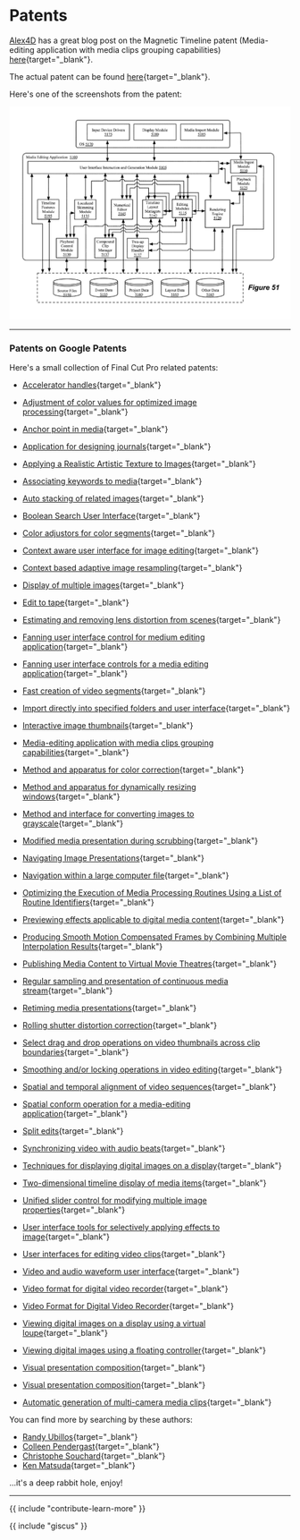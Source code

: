 # Patents

[Alex4D](https://alex4d.com) has a great blog post on the Magnetic Timeline patent (Media-editing application with media clips grouping capabilities) [here](https://alex4d.com/notes/item/apple-magnetic-timeline-fcpx-patent){target="_blank"}.

The actual patent can be found [here](https://patents.google.com/patent/US8875025){target="_blank"}.

Here's one of the screenshots from the patent:

![](../static/patent.png)

---

### Patents on Google Patents

Here's a small collection of Final Cut Pro related patents:

- [Accelerator handles](https://patents.google.com/patent/US7617454B2/){target="_blank"}
- [Adjustment of color values for optimized image processing](https://patents.google.com/patent/US8125497B2/){target="_blank"}
- [Anchor point in media](https://patents.google.com/patent/US8473846B2/){target="_blank"}
- [Application for designing journals](https://patents.google.com/patent/US20130238964A1/){target="_blank"}
- [Applying a Realistic Artistic Texture to Images](https://patents.google.com/patent/US20140071148A1/){target="_blank"}
- [Associating keywords to media](https://patents.google.com/patent/US9142253B2/){target="_blank"}
- [Auto stacking of related images](https://patents.google.com/patent/US8487960B2/){target="_blank"}
- [Boolean Search User Interface](https://patents.google.com/patent/US20080288869A1/){target="_blank"}
- [Color adjustors for color segments](https://patents.google.com/patent/GB2513499B/){target="_blank"}
- [Context aware user interface for image editing](https://patents.google.com/patent/US9299168B2/){target="_blank"}
- [Context based adaptive image resampling](https://patents.google.com/patent/US7526138B1/){target="_blank"}
- [Display of multiple images](https://patents.google.com/patent/US8963962B2/){target="_blank"}
- [Edit to tape](https://patents.google.com/patent/US7827489B2/){target="_blank"}
- [Estimating and removing lens distortion from scenes](https://patents.google.com/patent/US20110122149A1/){target="_blank"}
- [Fanning user interface control for medium editing application](https://patents.google.com/patent/JP2018152097A/){target="_blank"}
- [Fanning user interface controls for a media editing application](https://patents.google.com/patent/US9189876B2/){target="_blank"}
- [Fast creation of video segments](https://patents.google.com/patent/US9959907B2/){target="_blank"}
- [Import directly into specified folders and user interface](https://patents.google.com/patent/US7707510B1/){target="_blank"}
- [Interactive image thumbnails](https://patents.google.com/patent/US9798744B2/){target="_blank"}
- [Media-editing application with media clips grouping capabilities](https://patents.google.com/patent/US8875025B2/){target="_blank"}
- [Method and apparatus for color correction](https://patents.google.com/patent/US8326035B2/){target="_blank"}
- [Method and apparatus for dynamically resizing windows](https://patents.google.com/patent/US9189133B2/){target="_blank"}
- [Method and interface for converting images to grayscale](https://patents.google.com/patent/US9092893B2/){target="_blank"}
- [Modified media presentation during scrubbing](https://patents.google.com/patent/US9830063B2/){target="_blank"}
- [Navigating Image Presentations](https://patents.google.com/patent/US20150106722A1/){target="_blank"}
- [Navigation within a large computer file](https://patents.google.com/patent/US20050179705A1/){target="_blank"}
- [Optimizing the Execution of Media Processing Routines Using a List of Routine Identifiers](https://patents.google.com/patent/US20090244079A1/){target="_blank"}
- [Previewing effects applicable to digital media content](https://patents.google.com/patent/US8705938B2/){target="_blank"}
- [Producing Smooth Motion Compensated Frames by Combining Multiple Interpolation Results](https://patents.google.com/patent/US20080085056A1/){target="_blank"}
- [Publishing Media Content to Virtual Movie Theatres](https://patents.google.com/patent/US20150113404A1/){target="_blank"}
- [Regular sampling and presentation of continuous media stream](https://patents.google.com/patent/US7984385B2/){target="_blank"}
- [Retiming media presentations](https://patents.google.com/patent/US9997196B2/){target="_blank"}
- [Rolling shutter distortion correction](https://patents.google.com/patent/US8810692B2/){target="_blank"}
- [Select drag and drop operations on video thumbnails across clip boundaries](https://patents.google.com/patent/US9335892B2/){target="_blank"}
- [Smoothing and/or locking operations in video editing](https://patents.google.com/patent/US8750636B2/){target="_blank"}
- [Spatial and temporal alignment of video sequences](https://patents.google.com/patent/US20170099442A1/){target="_blank"}
- [Spatial conform operation for a media-editing application](https://patents.google.com/patent/US9412414B2/){target="_blank"}
- [Split edits](https://patents.google.com/patent/US7788585B2/){target="_blank"}
- [Synchronizing video with audio beats](https://patents.google.com/patent/US8347210B2/){target="_blank"}
- [Techniques for displaying digital images on a display](https://patents.google.com/patent/US8194099B2/){target="_blank"}
- [Two-dimensional timeline display of media items](https://patents.google.com/patent/US7954065B2/){target="_blank"}
- [Unified slider control for modifying multiple image properties](https://patents.google.com/patent/US10936173B2/){target="_blank"}
- [User interface tools for selectively applying effects to image](https://patents.google.com/patent/US9041727B2/){target="_blank"}
- [User interfaces for editing video clips](https://patents.google.com/patent/CA2724034C/){target="_blank"}
- [Video and audio waveform user interface](https://patents.google.com/patent/US8751933B2/){target="_blank"}
- [Video format for digital video recorder](https://patents.google.com/patent/US9215402B2/){target="_blank"}
- [Video Format for Digital Video Recorder](https://patents.google.com/patent/US20120229670A1/){target="_blank"}
- [Viewing digital images on a display using a virtual loupe](https://patents.google.com/patent/US7804508B2/){target="_blank"}
- [Viewing digital images using a floating controller](https://patents.google.com/patent/US7719548B2/){target="_blank"}
- [Visual presentation composition](https://patents.google.com/patent/US8726161B2/){target="_blank"}
- [Visual presentation composition](https://patents.google.com/patent/US9032300B2/){target="_blank"}

- [Automatic generation of multi-camera media clips](https://patents.google.com/patent/US9792955B2/){target="_blank"}

You can find more by searching by these authors:

- [Randy Ubillos](https://patents.google.com/?inventor=Randy+Ubillos){target="_blank"}
- [Colleen Pendergast](https://patents.google.com/?inventor=Colleen+Pendergast){target="_blank"}
- [Christophe Souchard](https://patents.google.com/?inventor=Christophe+Souchard){target="_blank"}
- [Ken Matsuda](https://patents.google.com/?inventor=Ken+Matsuda){target="_blank"}

...it's a deep rabbit hole, enjoy!

---

{{ include "contribute-learn-more" }}

{{ include "giscus" }}